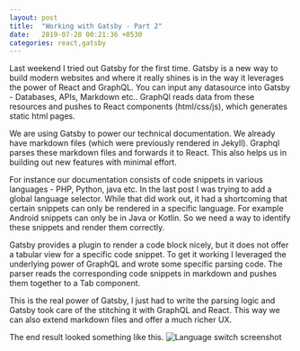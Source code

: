```yaml
---
layout: post
title:  "Working with Gatsby - Part 2"
date:   2019-07-28 00:21:36 +0530
categories: react,gatsby
---
```


Last weekend I tried out Gatsby for the first time. Gatsby is a new way to build modern websites and where it really shines is in the way it leverages the power of React and GraphQL. You can input any datasource into Gatsby - Databases, APIs, Markdown etc.. GraphQl reads data from these resources and pushes to React components (html/css/js), which generates static html pages.

We are using Gatsby to power our technical documentation. We already have markdown files (which were previously rendered in Jekyll). Graphql parses these markdown files and forwards it to React. This also helps us in building out new features with minimal effort. 

For instance our documentation consists of code snippets in various languages - PHP, Python, java etc. In the last post I was trying to add a global language selector. While that did work out, it had a shortcoming that certain snippets can only be rendered in a specific language. For example Android snippets can only be in Java or Kotlin. So we need a way to identify these snippets and render them correctly.

Gatsby provides a plugin to render a code block nicely, but it does not offer a tabular view for a specific code snippet. To get it working I leveraged the underlying power of GraphQL and wrote some specific parsing code. The parser reads the corresponding code snippets in markdown and pushes them together to a Tab component. 

This is the real power of Gatsby, I just had to write the parsing logic and Gatsby took care of the stitching it with GraphQL and React. This way we can also extend markdown files and offer a much richer UX.  

The end result looked something like this.
<img src="{{ site.url }}/assets/language-switch.png" alt="Language switch screenshot" />

